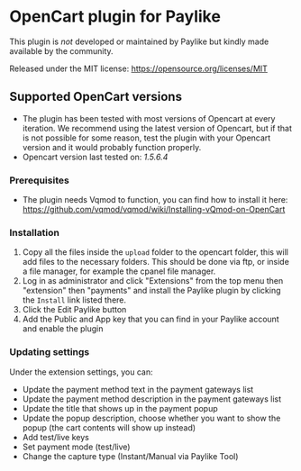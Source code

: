 # OpenCart plugin for Paylike

This plugin is *not* developed or maintained by Paylike but kindly made
available by the community.

Released under the MIT license: https://opensource.org/licenses/MIT

## Supported OpenCart versions

* The plugin has been tested with most versions of Opencart at every iteration. We recommend using the latest version of Opencart, but if that is not possible for some reason, test the plugin with your Opencart version and it would probably function properly. 
* Opencart
 version last tested on: *1.5.6.4*

### Prerequisites

- The plugin needs Vqmod to function, you can find how to install it here: https://github.com/vqmod/vqmod/wiki/Installing-vQmod-on-OpenCart

### Installation

1. Copy all the files inside the `upload` folder to the opencart folder, this will add files to the necessary folders. This should be done via ftp, or inside a file manager, for example the cpanel file manager. 
2. Log in as administrator and click  "Extensions" from the top menu then "extension" then "payments" and install the Paylike plugin by clicking the `Install` link listed there.
3. Click the Edit Paylike button 
4. Add the Public and App key that you can find in your Paylike account and enable the plugin


### Updating settings

Under the extension settings, you can:
 * Update the payment method text in the payment gateways list
 * Update the payment method description in the payment gateways list
 * Update the title that shows up in the payment popup 
 * Update the popup description, choose whether you want to show the popup  (the cart contents will show up instead)
 * Add test/live keys
 * Set payment mode (test/live)
 * Change the capture type (Instant/Manual via Paylike Tool)
 
  


